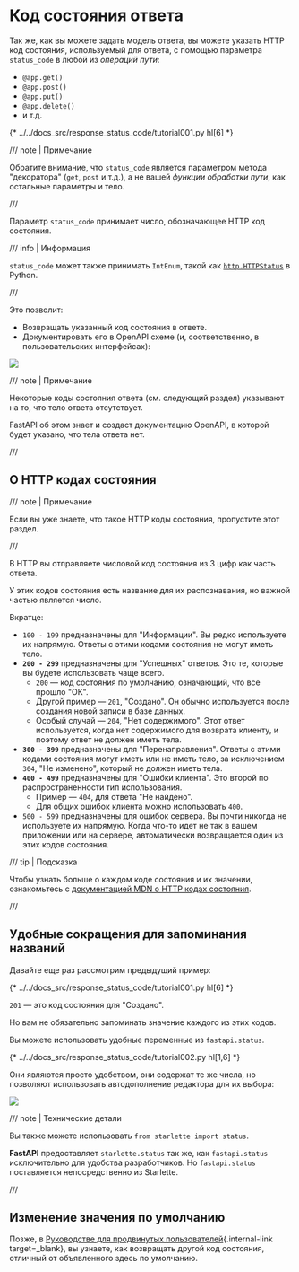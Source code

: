 # Код состояния ответа

Так же, как вы можете задать модель ответа, вы можете указать HTTP код состояния, используемый для ответа, с помощью параметра `status_code` в любой из *операций пути*:

* `@app.get()`
* `@app.post()`
* `@app.put()`
* `@app.delete()`
* и т.д.

{* ../../docs_src/response_status_code/tutorial001.py hl[6] *}

/// note | Примечание

Обратите внимание, что `status_code` является параметром метода "декоратора" (`get`, `post` и т.д.), а не вашей *функции обработки пути*, как остальные параметры и тело.

///

Параметр `status_code` принимает число, обозначающее HTTP код состояния.

/// info | Информация

`status_code` может также принимать `IntEnum`, такой как <a href="https://docs.python.org/3/library/http.html#http.HTTPStatus" class="external-link" target="_blank">`http.HTTPStatus`</a> в Python.

///

Это позволит:

* Возвращать указанный код состояния в ответе.
* Документировать его в OpenAPI схеме (и, соответственно, в пользовательских интерфейсах):

<img src="/img/tutorial/response-status-code/image01.png">

/// note | Примечание

Некоторые коды состояния ответа (см. следующий раздел) указывают на то, что тело ответа отсутствует.

FastAPI об этом знает и создаст документацию OpenAPI, в которой будет указано, что тела ответа нет.

///

## О HTTP кодах состояния

/// note | Примечание

Если вы уже знаете, что такое HTTP коды состояния, пропустите этот раздел.

///

В HTTP вы отправляете числовой код состояния из 3 цифр как часть ответа.

У этих кодов состояния есть название для их распознавания, но важной частью является число.

Вкратце:

* `100 - 199` предназначены для "Информации". Вы редко используете их напрямую. Ответы с этими кодами состояния не могут иметь тело.
* **`200 - 299`** предназначены для "Успешных" ответов. Это те, которые вы будете использовать чаще всего.
    * `200` — код состояния по умолчанию, означающий, что все прошло "ОК".
    * Другой пример — `201`, "Создано". Он обычно используется после создания новой записи в базе данных.
    * Особый случай — `204`, "Нет содержимого". Этот ответ используется, когда нет содержимого для возврата клиенту, и поэтому ответ не должен иметь тела.
* **`300 - 399`** предназначены для "Перенаправления". Ответы с этими кодами состояния могут иметь или не иметь тело, за исключением `304`, "Не изменено", который не должен иметь тела.
* **`400 - 499`** предназначены для "Ошибки клиента". Это второй по распространенности тип использования.
    * Пример — `404`, для ответа "Не найдено".
    * Для общих ошибок клиента можно использовать `400`.
* `500 - 599` предназначены для ошибок сервера. Вы почти никогда не используете их напрямую. Когда что-то идет не так в вашем приложении или на сервере, автоматически возвращается один из этих кодов состояния.

/// tip | Подсказка

Чтобы узнать больше о каждом коде состояния и их значении, ознакомьтесь с <a href="https://developer.mozilla.org/en-US/docs/Web/HTTP/Status" class="external-link" target="_blank"><abbr title="Mozilla Developer Network">документацией MDN о HTTP кодах состояния</a>.

///

## Удобные сокращения для запоминания названий

Давайте еще раз рассмотрим предыдущий пример:

{* ../../docs_src/response_status_code/tutorial001.py hl[6] *}

`201` — это код состояния для "Создано".

Но вам не обязательно запоминать значение каждого из этих кодов.

Вы можете использовать удобные переменные из `fastapi.status`.

{* ../../docs_src/response_status_code/tutorial002.py hl[1,6] *}

Они являются просто удобством, они содержат те же числа, но позволяют использовать автодополнение редактора для их выбора:

<img src="/img/tutorial/response-status-code/image02.png">

/// note | Технические детали

Вы также можете использовать `from starlette import status`.

**FastAPI** предоставляет `starlette.status` так же, как `fastapi.status` исключительно для удобства разработчиков. Но `fastapi.status` поставляется непосредственно из Starlette.

///

## Изменение значения по умолчанию

Позже, в [Руководстве для продвинутых пользователей](../advanced/response-change-status-code.md){.internal-link target=_blank}, вы узнаете, как возвращать другой код состояния, отличный от объявленного здесь по умолчанию.
